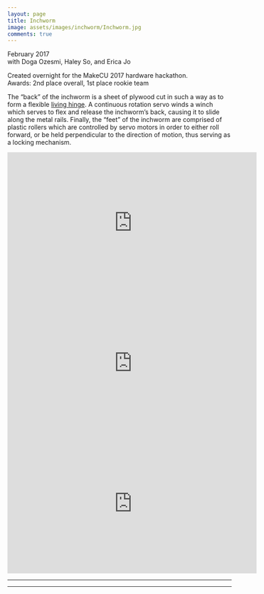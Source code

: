 ```yaml
---
layout: page
title: Inchworm
image: assets/images/inchworm/Inchworm.jpg
comments: true
---
```

February 2017<br>
with Doga Ozesmi, Haley So, and Erica Jo

Created overnight for the MakeCU 2017 hardware hackathon.<br>
Awards: 2nd place overall, 1st place rookie team

The “back” of the inchworm is a sheet of plywood cut in such a way as to form a flexible [living hinge](https://www.ponoko.com/blog/how-to-make/how-to-design-a-living-hinge/). A continuous rotation servo winds a winch which serves to flex and release the inchworm’s back, causing it to slide along the metal rails. Finally, the “feet” of the inchworm are comprised of plastic rollers which are controlled by servo motors in order to either roll forward, or be held perpendicular to the direction of motion, thus serving as a locking mechanism.

<iframe width="560" height="315" src="https://www.youtube.com/embed/IfFF9oWX17U?rel=0" frameborder="0" allow="autoplay; encrypted-media" allowfullscreen></iframe>

<iframe width="560" height="315" src="https://www.youtube.com/embed/pit3s5Mq2Ro?rel=0" frameborder="0" allow="autoplay; encrypted-media" allowfullscreen></iframe>

<iframe width="560" height="315" src="https://www.youtube.com/embed/k6DmN1Q-_F8?rel=0" frameborder="0" allow="autoplay; encrypted-media" allowfullscreen></iframe>

<hr class="major" />

<div class="container" id="gallery"></div>

<script type="text/javascript" src="assets/js/generategallery.js"></script>
<script>
  var prefix = "inchworm/"
  var filenames = [
    "Inchworm_cardboard.jpg",
    "Inchworm_mechanism.jpg",
    "Inchworm_arch.jpg"
  ];
  var captions = [
    "Mock up in cardboard",
    "Winch and wheel mechanisms",
    "Living hinge, compressed into an arch shape"
  ];
  var images = filenames.map(function (i){
    return prefix + i;
  })
  <!-- Note that we need to call this BEFORE gallery.js is loaded -->
  generateGalleryHTML(images, captions);
</script>

<hr class="major" />
<link rel="stylesheet" href="assets/css/gallery.css">
<script type="text/javascript" src="assets/js/gallery.js"></script>